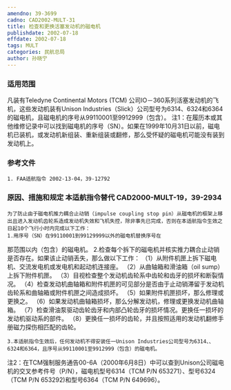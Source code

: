```yaml
---
amendno: 39-3699
cadno: CAD2002-MULT-31
title: 检查和更换活塞发动机的磁电机
publishdate: 2002-07-18
effdate: 2002-07-18
tags: MULT
categories: 民航总局
author: 孙晓宁
---
```


### 适用范围 
凡装有Teledyne Continental Motors (TCM) 公司IO－360系列活塞发动机的飞机，这些发动机装有Unison Industries（Slick）公司型号为6314、6324和6364的磁电机，且磁电机的序号从99110001至9912999（包含）。
注1：在履历本或其他维修记录中可以找到磁电机的序号（SN）。如果在1999年10月31日以前，磁电机已装机，或发动机新组装、重新组装或翻修，那么受怀疑的磁电机可能没有装到发动机上。

<!--more-->
### 参考文件
    1. FAA适航指令 2002-13-04，39-12792 

### 原因、措施和规定 本适航指令替代 CAD2000-MULT-19，39-2934 
    为了防止由于磁电机推力耦合止动销（impulse coupling stop pin）从磁电机的框架上移出且进入发动机齿轮系造成发动机失效和飞机失控，除非事先已完成，否则在本适航指令生效之日起10个飞行小时内完成以下工作： 
    1.用序号（SN）在99110001到99129999以外的磁电机替换序号在
       
那范围以内（包含）的磁电机。 
    2.检查每个拆下的磁电机并核实推力耦合止动销是否存在。如果该止动销丢失，那么做以下工作： 
    （1）从附件机匣上拆下磁电机、交流发电机或发电机和起动机连接座。 
    （2）从曲轴箱和滑油箱（oil sump）上拆下附件机匣。 
（3）目视检查整个发动机齿轮系中齿轮和齿牙的损坏和断裂情况。 
    （4）检查发动机曲轴箱和附件机匣的可见部分是否由于止动销滞留于发动机齿轮系和曲轴箱或附件机匣之间造成损坏。 
（5）如果附件机匣损坏，那么修理或更换之。 
    （6）如果发动机曲轴箱损坏，那么分解发动机，修理或更换发动机曲轴箱。 
    （7）检查滑油泵驱动齿轮齿牙和内部凸轮齿牙的损坏情况。更换任一损坏的发动机驱动系的部件。 
    （8）更换任一损坏的齿轮，并且按照适用的发动机翻修手册磁力探伤相匹配的齿轮。 

    3.本适航指令生效后，任何发动机不得安装任一Unison Industries公司型号为6314、、6324和6364，且序号从99110001至9912999（包含）的磁电机。 
注2：在TCM强制服务通告00-6A（2000年6月8日）中可以查到Unison公司磁电机的交叉参考件号（P/N），磁电机型号6314（TCM P/N 653271）、型号6324（TCM P/N 653292)和型号6364（TCM P/N 649696）。
